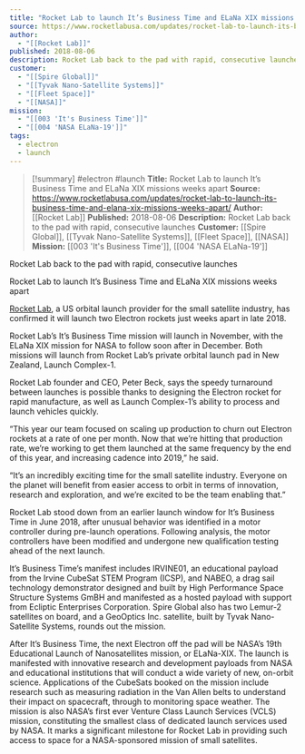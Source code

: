 ```yaml
---
title: "Rocket Lab to launch It’s Business Time and ELaNa XIX missions weeks apart "
source: https://www.rocketlabusa.com/updates/rocket-lab-to-launch-its-business-time-and-elana-xix-missions-weeks-apart/
author:
  - "[[Rocket Lab]]"
published: 2018-08-06
description: Rocket Lab back to the pad with rapid, consecutive launches
customer:
  - "[[Spire Global]]"
  - "[[Tyvak Nano-Satellite Systems]]"
  - "[[Fleet Space]]"
  - "[[NASA]]"
mission:
  - "[[003 'It's Business Time']]"
  - "[[004 'NASA ELaNa-19']]"
tags:
  - electron
  - launch
---
```

>[!summary]
#electron #launch
**Title:** Rocket Lab to launch It’s Business Time and ELaNa XIX missions weeks apart 
**Source:** https://www.rocketlabusa.com/updates/rocket-lab-to-launch-its-business-time-and-elana-xix-missions-weeks-apart/
**Author:** [[Rocket Lab]]
**Published:** 2018-08-06
**Description:** Rocket Lab back to the pad with rapid, consecutive launches
**Customer:** [[Spire Global]], [[Tyvak Nano-Satellite Systems]], [[Fleet Space]], [[NASA]]
**Mission:** [[003 'It's Business Time']], [[004 'NASA ELaNa-19']]

Rocket Lab back to the pad with rapid, consecutive launches

Rocket Lab to launch It’s Business Time and ELaNa XIX missions weeks apart

[Rocket Lab](https://www.rocketlabusa.com/), a US orbital launch provider for the small satellite industry, has confirmed it will launch two Electron rockets just weeks apart in late 2018.

Rocket Lab’s It’s Business Time mission will launch in November, with the ELaNa XIX mission for NASA to follow soon after in December. Both missions will launch from Rocket Lab’s private orbital launch pad in New Zealand, Launch Complex-1.

Rocket Lab founder and CEO, Peter Beck, says the speedy turnaround between launches is possible thanks to designing the Electron rocket for rapid manufacture, as well as Launch Complex-1’s ability to process and launch vehicles quickly.

“This year our team focused on scaling up production to churn out Electron rockets at a rate of one per month. Now that we’re hitting that production rate, we’re working to get them launched at the same frequency by the end of this year, and increasing cadence into 2019,” he said.

“It’s an incredibly exciting time for the small satellite industry. Everyone on the planet will benefit from easier access to orbit in terms of innovation, research and exploration, and we’re excited to be the team enabling that.”

Rocket Lab stood down from an earlier launch window for It’s Business Time in June 2018, after unusual behavior was identified in a motor controller during pre-launch operations. Following analysis, the motor controllers have been modified and undergone new qualification testing ahead of the next launch.

It’s Business Time’s manifest includes IRVINE01, an educational payload from the Irvine CubeSat STEM Program (ICSP), and NABEO, a drag sail technology demonstrator designed and built by High Performance Space Structure Systems GmBH and manifested as a hosted payload with support from Ecliptic Enterprises Corporation. Spire Global also has two Lemur-2 satellites on board, and a GeoOptics Inc. satellite, built by Tyvak Nano-Satellite Systems, rounds out the mission. 

After It’s Business Time, the next Electron off the pad will be NASA’s 19th Educational Launch of Nanosatellites mission, or ELaNa-XIX. The launch is manifested with innovative research and development payloads from NASA and educational institutions that will conduct a wide variety of new, on-orbit science. Applications of the CubeSats booked on the mission include research such as measuring radiation in the Van Allen belts to understand their impact on spacecraft, through to monitoring space weather. The mission is also NASA’s first ever Venture Class Launch Services (VCLS) mission, constituting the smallest class of dedicated launch services used by NASA. It marks a significant milestone for Rocket Lab in providing such access to space for a NASA-sponsored mission of small satellites.